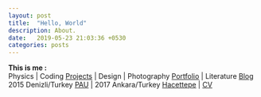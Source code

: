 ```yaml
---
layout: post
title:  "Hello, World"
description: About.
date:   2019-05-23 21:03:36 +0530
categories: posts
---
```


**This is me :**  
Physics | Coding [Projects](https://github.com/ozlemekici?tab=repositories) | Design | Photography [Portfolio](https://www.instagram.com/ozzlemekici) | Literature [Blog](http://www.levlanninotdefteri.com)
<br/>
2015 Denizli/Turkey [PAU](http://www.pau.edu.tr/) | 2017 Ankara/Turkey [Hacettepe](http://www.hacettepe.edu.tr/) | [CV](https://drive.google.com/file/d/1JpVrU9jROeug1Wb1InhjPasyYNxZJQ07/view?usp=sharing)
